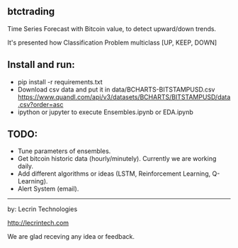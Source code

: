 ## btctrading

Time Series Forecast with Bitcoin value, to detect upward/down trends.

It's presented how Classification Problem multiclass [UP, KEEP, DOWN]

## Install and run:

- pip install -r requirements.txt
- Download csv data and put it in data/BCHARTS-BITSTAMPUSD.csv https://www.quandl.com/api/v3/datasets/BCHARTS/BITSTAMPUSD/data.csv?order=asc
- ipython or jupyter to execute Ensembles.ipynb or EDA.ipynb

## TODO:
- Tune parameters of ensembles.
- Get bitcoin historic data (hourly/minutely). Currently we are working daily.
- Add different algorithms or ideas (LSTM, Reinforcement Learning, Q-Learning).
- Alert System (email).

----

by: Lecrin Technologies

http://lecrintech.com

We are glad receving any idea or feedback.
